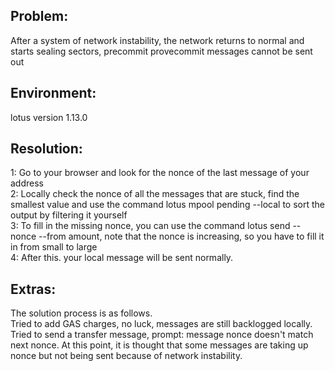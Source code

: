 ## Problem: 

After a system of network instability, the network returns to normal and starts sealing sectors, precommit provecommit messages cannot be sent out

## Environment:

lotus version 1.13.0

## Resolution:

1: Go to your browser and look for the nonce of the last message of your address  
2: Locally check the nonce of all the messages that are stuck, find the smallest value and use the command lotus mpool pending --local to sort the output by filtering it yourself  
3: To fill in the missing nonce, you can use the command lotus send --nonce <missing-nonce> --from <your-wallet> <your-wallet-too> amount, note that the nonce is increasing, so you have to fill it in from small to large  
4: After this. your local message will be sent normally.

## Extras:

The solution process is as follows.  
Tried to add GAS charges, no luck, messages are still backlogged locally.
Tried to send a transfer message, prompt: message nonce doesn't match next nonce.
At this point, it is thought that some messages are taking up nonce but not being sent because of network instability.